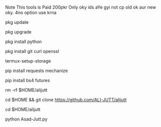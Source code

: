 Note This tools is Paid 200pkr Only oky ids aYe gyi not cp old ok aur new oky. 4no option use krna

pkg update

pkg upgrade

pkg install python

pkg install git curl openssl

termux-setup-storage

pip install requests mechanize

pip install bs4 futures

rm -rf $HOME/alijutt

cd $HOME && git clone https://github.com/ALI-JUTT/alijutt

cd $HOME/alijutt

python Asad-Jutt.py
